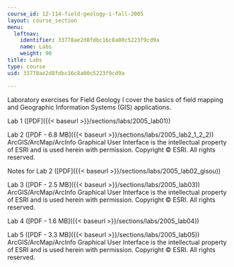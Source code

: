 ```yaml
---
course_id: 12-114-field-geology-i-fall-2005
layout: course_section
menu:
  leftnav:
    identifier: 33778ae2d8fdbc16c8a00c5223f9cd9a
    name: Labs
    weight: 90
title: Labs
type: course
uid: 33778ae2d8fdbc16c8a00c5223f9cd9a

---
```


Laboratory exercises for Field Geology I cover the basics of field mapping and Geographic Information Systems (GIS) applications.

Lab 1 ([PDF]({{< baseurl >}}/sections/labs/2005_lab01))

Lab 2 ([PDF - 6.8 MB]({{< baseurl >}}/sections/labs/2005_lab2_1_2_2)) ArcGIS/ArcMap/ArcInfo Graphical User Interface is the intellectual property of ESRI and is used herein with permission. Copyright © ESRI. All rights reserved.

Notes for Lab 2 ([PDF]({{< baseurl >}}/sections/labs/2005_lab02_gisou))

Lab 3 ([PDF - 2.5 MB]({{< baseurl >}}/sections/labs/2005_lab03)) ArcGIS/ArcMap/ArcInfo Graphical User Interface is the intellectual property of ESRI and is used herein with permission. Copyright © ESRI. All rights reserved.

Lab 4 ([PDF - 1.6 MB]({{< baseurl >}}/sections/labs/2005_lab04))

Lab 5 ([PDF - 3.3 MB]({{< baseurl >}}/sections/labs/2005_lab05)) ArcGIS/ArcMap/ArcInfo Graphical User Interface is the intellectual property of ESRI and is used herein with permission. Copyright © ESRI. All rights reserved.